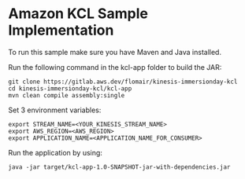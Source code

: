 # Amazon KCL Sample Implementation

To run this sample make sure you have Maven and Java installed.

Run the following command in the kcl-app folder to build the JAR:

```
git clone https://gitlab.aws.dev/flomair/kinesis-immersionday-kcl
cd kinesis-immersionday-kcl/kcl-app
mvn clean compile assembly:single
```

Set 3 environment variables:

```
export STREAM_NAME=<YOUR_KINESIS_STREAM_NAME>
export AWS_REGION=<AWS_REGION>
export APPLICATION_NAME=<APPLICATION_NAME_FOR_CONSUMER>
```
Run the application by using:

`java -jar target/kcl-app-1.0-SNAPSHOT-jar-with-dependencies.jar`


